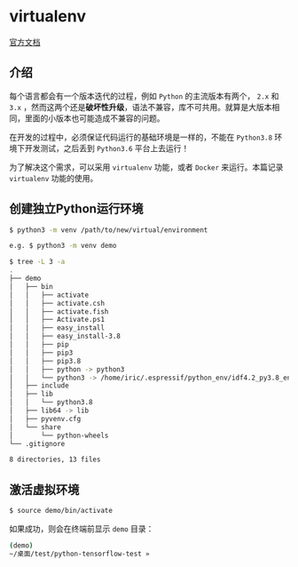 # virtualenv

[官方文档](https://docs.python.org/zh-cn/3/library/venv.html#module-venv)

## 介绍

每个语言都会有一个版本迭代的过程，例如 `Python` 的主流版本有两个， `2.x` 和 `3.x` ，然而这两个还是**破坏性升级**，语法不兼容，库不可共用。就算是大版本相同，里面的小版本也可能造成不兼容的问题。

在开发的过程中，必须保证代码运行的基础环境是一样的，不能在 `Python3.8` 环境下开发测试，之后丢到 `Python3.6` 平台上去运行！

为了解决这个需求，可以采用 `virtualenv` 功能，或者 `Docker` 来运行。本篇记录 `virtualenv` 功能的使用。

## 创建独立Python运行环境

```bash
$ python3 -m venv /path/to/new/virtual/environment

e.g. $ python3 -m venv demo

$ tree -L 3 -a
.
├── demo
│   ├── bin
│   │   ├── activate
│   │   ├── activate.csh
│   │   ├── activate.fish
│   │   ├── Activate.ps1
│   │   ├── easy_install
│   │   ├── easy_install-3.8
│   │   ├── pip
│   │   ├── pip3
│   │   ├── pip3.8
│   │   ├── python -> python3
│   │   └── python3 -> /home/iric/.espressif/python_env/idf4.2_py3.8_env/bin/python3
│   ├── include
│   ├── lib
│   │   └── python3.8
│   ├── lib64 -> lib
│   ├── pyvenv.cfg
│   └── share
│       └── python-wheels
└── .gitignore

8 directories, 13 files
```

## 激活虚拟环境

```bash
$ source demo/bin/activate
```

如果成功，则会在终端前显示 `demo` 目录：

```bash
(demo) 
~/桌面/test/python-tensorflow-test » 
```
